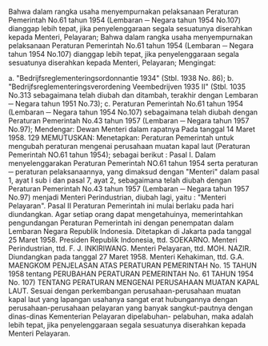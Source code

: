  Bahwa dalam rangka usaha menyempurnakan pelaksanaan Peraturan Pemerintah No.61 tahun 1954 (Lembaran ─ Negara tahun 1954 No.107) dianggap lebih tepat, jika penyelenggaraan segala sesuatunya diserahkan kepada Menteri, Pelayaran; Bahwa dalam rangka usaha menyempurnakan pelaksanaan Peraturan Pemerintah No.61 tahun 1954 (Lembaran ─ Negara tahun 1954 No.107) dianggap lebih tepat, jika penyelenggaraan segala sesuatunya diserahkan kepada Menteri, Pelayaran;
Mengingat:

a. "Bedrijfsreglementeringsordonnantie 1934" (Stbl. 1938 No. 86);
b. "Bedrijfsreglementeringsverordening Veembedrijven 1935 II" (Stbl. 1035 No.313 sebagaimana telah diubah dan ditambah, terakhir dengan Lembaran ─ Negara tahun 1951 No.73);
c. Peraturan Pemerintah No.61 tahun 1954 (Lembaran ─ Negara tahun 1954 No.107) sebagaimana telah diubah dengan Peraturan Pemerintah No.43 tahun 1957 (Lembaran ─ Negara tahun 1957 No.97); Mendengar: Dewan Menteri dalam rapatnya Pada tanggal 14 Maret 1958. 129 MEMUTUSKAN: Menetapkan: Peraturan Pemerintah untuk mengubah peraturan mengenai perusahaan muatan kapal laut (Peraturan Pemerintah NO.61 tahun 1954); sebagai berikut : Pasal I. Dalam menyelenggarakan Peraturan Pemerintah NO.61 tahun 1954 serta peraturan ─ peraturan pelaksanaannya, yang dimaksud dengan "Menteri" dalam pasal 1, ayat I sub i dan pasal 7, ayat 2, sebagaimana telah diubah dengan Peraturan Pemerintah No.43 tahun 1957 (Lembaran ─ Negara tahun 1957 No.97) menjadi Menteri Perindustrian, diubah lagi, yaitu : "Menteri Pelayaran". Pasal II Peraturan Pemerintah ini mulai berlaku pada hari diundangkan. Agar setiap orang dapat mengetahuinya, memerintahkan pengundangan Peraturan Pemerintah ini dengan penempatan dalam Lembaran Negara Republik Indonesia. Ditetapkan di Jakarta pada tanggal 25 Maret 1958. Presiden Republik Indonesia, ttd. SOEKARNO. Menteri Perindustrian, ttd. F. J. INKIRIWANG. Menteri Pelayaran, ttd. MOH. NAZIR. Diundangkan pada tanggal 27 Maret 1958. Menteri Kehakiman, ttd. G.A. MAENGKOM PENJELASAN ATAS PERATURAN PEMERINTAH No. 15 TAHUN 1958 tentang PERUBAHAN PERATURAN PEMERINTAH No. 61 TAHUN 1954 No. 107) TENTANG PERATURAN MENGENAI PERUSAHAAN MUATAN KAPAL LAUT. Sesuai dengan perkembangan perusahaan-perusahaan muatan kapal laut yang lapangan usahanya sangat erat hubungannya dengan perusahaan-perusahaan pelayaran yang banyak sangkut-pautnya dengan dinas-dinas Kementerian Pelayaran dipelabuhan- pelabuhan, maka adalah lebih tepat, jika penyelenggaraan segala sesuatunya diserahkan kepada Menteri Pelayaran.